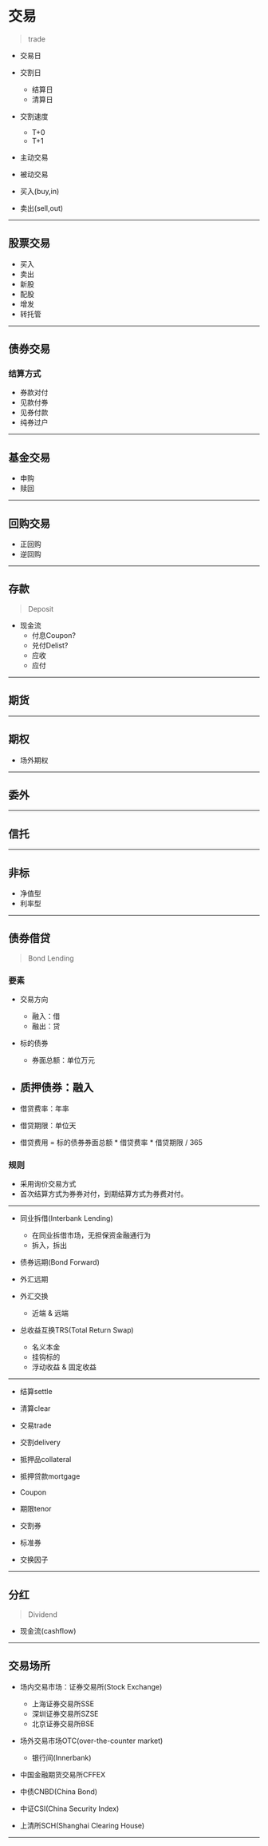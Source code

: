 # 交易
> trade



- 交易日
- 交割日
    - 结算日
    - 清算日

- 交割速度
    - T+0
    - T+1

- 主动交易
- 被动交易

- 买入(buy,in)
- 卖出(sell,out)




---
## 股票交易


- 买入
- 卖出
- 新股
- 配股
- 增发
- 转托管

---
## 债券交易

### 结算方式
- 券款对付
- 见款付券
- 见券付款
- 纯券过户
---
## 基金交易

- 申购
- 赎回

---
## 回购交易

- 正回购
- 逆回购

---
## 存款
> Deposit



- 现金流
    - 付息Coupon?
    - 兑付Delist?
    - 应收
    - 应付

---
## 期货


---
## 期权
- 场外期权
---
## 委外

---

## 信托

---
## 非标

- 净值型
- 利率型

---
## 债券借贷
> Bond Lending






### 要素
- 交易方向
    - 融入：借
    - 融出：贷
- 标的债券
    - 券面总额：单位万元
- 质押债券：融入
    -

- 借贷费率：年率
- 借贷期限：单位天
- 借贷费用 = 标的债券券面总额 * 借贷费率 * 借贷期限 / 365




### 规则
- 采用询价交易方式
- 首次结算方式为券券对付，到期结算方式为券费对付。

---

- 同业拆借(Interbank Lending)
    - 在同业拆借市场，无担保资金融通行为
    - 拆入，拆出





- 债券远期(Bond Forward)




- 外汇远期
- 外汇交换
    - 近端 & 远端




- 总收益互换TRS(Total Return Swap)
    - 名义本金
    - 挂钩标的
    - 浮动收益 & 固定收益

---


- 结算settle
- 清算clear


- 交易trade
- 交割delivery

- 抵押品collateral
- 抵押贷款mortgage

- Coupon
- 期限tenor


- 交割券
- 标准券
- 交换因子

---
## 分红
> Dividend

- 现金流(cashflow)

---
## 交易场所
- 场内交易市场：证券交易所(Stock Exchange)
    - 上海证券交易所SSE
    - 深圳证券交易所SZSE
    - 北京证券交易所BSE
- 场外交易市场OTC(over-the-counter market)
    - 银行间(Innerbank)




- 中国金融期货交易所CFFEX



- 中债CNBD(China Bond)
- 中证CSI(China Security Index)
- 上清所SCH(Shanghai Clearing House)


---


